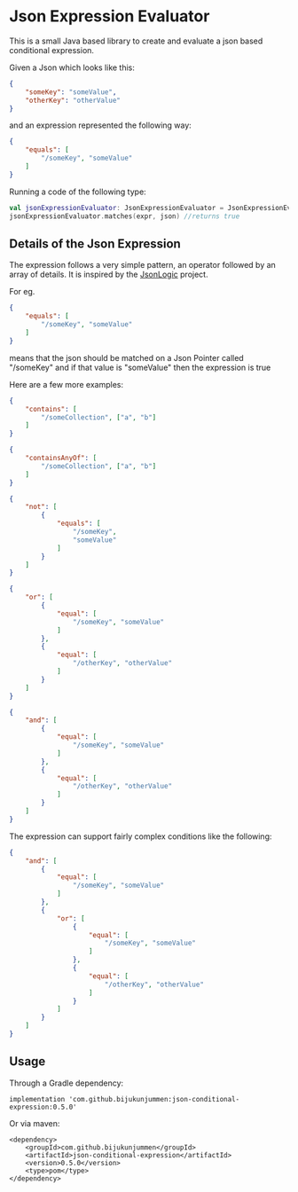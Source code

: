 # Json Expression Evaluator

This is a small Java based library to create and evaluate a json based conditional expression. 

Given a Json which looks like this:

```json
{
    "someKey": "someValue",
    "otherKey": "otherValue"
}
```

and an expression represented the following way:

```json
{
    "equals": [
        "/someKey", "someValue"
    ]
}
```

Running a code of the following type:

```kotlin
val jsonExpressionEvaluator: JsonExpressionEvaluator = JsonExpressionEvaluator(ObjectMapper())
jsonExpressionEvaluator.matches(expr, json) //returns true
```


## Details of the Json Expression

The expression follows a very simple pattern, an operator followed by an array of details. It is inspired 
by the [JsonLogic](http://jsonlogic.com/) project.

For eg. 
```json
{
    "equals": [
        "/someKey", "someValue"
    ]
}
```
means that the json should be matched on a Json Pointer called "/someKey" and if that value is "someValue" then the expression is true

Here are a few more examples:
```json
{
    "contains": [
        "/someCollection", ["a", "b"]
    ]
}
```

```json
{
    "containsAnyOf": [
        "/someCollection", ["a", "b"]
    ]
}
```

```json
{
    "not": [
        {
            "equals": [
                "/someKey",
                "someValue"
            ]
        }
    ]
}
```

```json
{
    "or": [
        {
            "equal": [
                "/someKey", "someValue"
            ]
        },
        {
            "equal": [
                "/otherKey", "otherValue"
            ]
        }
    ]
}
```

```json
{
    "and": [
        {
            "equal": [
                "/someKey", "someValue"
            ]
        },
        {
            "equal": [
                "/otherKey", "otherValue"
            ]
        }
    ]
}
```

The expression can support fairly complex conditions like the following:
```json
{
    "and": [
        {
            "equal": [
                "/someKey", "someValue"
            ]
        },
        {
            "or": [
                {
                    "equal": [
                        "/someKey", "someValue"
                    ]
                },
                {
                    "equal": [
                        "/otherKey", "otherValue"
                    ]
                }
            ]
        }
    ]
}
```

## Usage

Through a Gradle dependency:

```
implementation 'com.github.bijukunjummen:json-conditional-expression:0.5.0'
```

Or via maven:
```
<dependency>
	<groupId>com.github.bijukunjummen</groupId>
	<artifactId>json-conditional-expression</artifactId>
	<version>0.5.0</version>
	<type>pom</type>
</dependency>
```